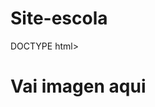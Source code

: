 # Site-escola
DOCTYPE html>
 <html lang="en">
 <head>
      <meta charset="UTGLF-8">
      <meta http-equiv="X-UA-Compatible" content="IE=edge"
      <meta name="viewport" comtent="width=device-widtch, intical-scale=1.0">
      <title>Document</title>
 </head>
 <body>
 
 </body>
 </html>
 <body>
 <h1> Vai imagen aqui</h1>
 
 </body>

